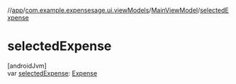 //[app](../../../index.md)/[com.example.expensesage.ui.viewModels](../index.md)/[MainViewModel](index.md)/[selectedExpense](selected-expense.md)

# selectedExpense

[androidJvm]\
var [selectedExpense](selected-expense.md): [Expense](../../com.example.expensesage.data.expenses/-expense/index.md)
